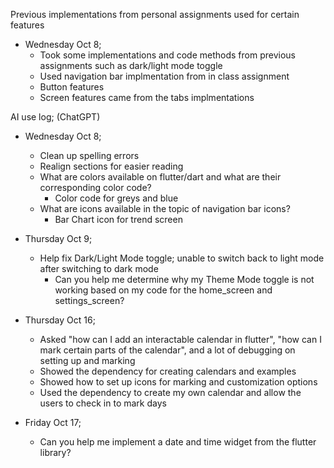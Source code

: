 Previous implementations from personal assignments used for certain features
- Wednesday Oct 8;
    - Took some implementations and code methods from previous assignments such as dark/light mode toggle
    - Used navigation bar implmentation from in class assignment
    - Button features 
    - Screen features came from the tabs implmentations

AI use log; (ChatGPT)
- Wednesday Oct 8;
    - Clean up spelling errors
    - Realign sections for easier reading 
    - What are colors available on flutter/dart and what are their corresponding color code?
        - Color code for greys and blue
    - What are icons available in the topic of navigation bar icons?
        - Bar Chart icon for trend screen

- Thursday Oct 9;
    -  Help fix Dark/Light Mode toggle; unable to switch back to light mode after switching to dark mode
        - Can you help me determine why my Theme Mode toggle is not working based on my code for the home_screen and settings_screen?

- Thursday Oct 16;
    - Asked "how can I add an interactable calendar in flutter", "how can I mark certain parts of the calendar", and a lot of debugging on setting up and           marking
    - Showed the dependency for creating calendars and examples
    - Showed how to set up icons for marking and customization options
    - Used the dependency to create my own calendar and allow the users to check in to mark days

- Friday Oct 17;
    - Can you help me implement a date and time widget from the flutter library?
    
